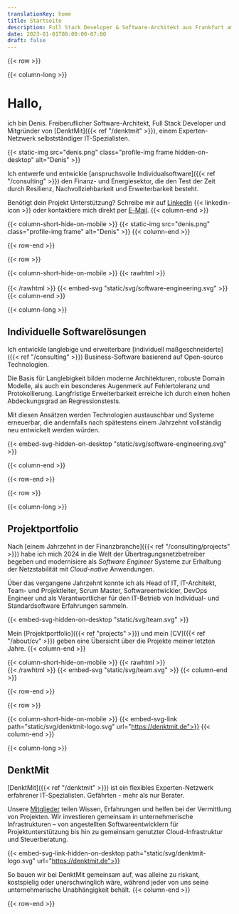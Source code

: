 ```yaml
---
translationKey: home
title: Startseite
description: Full Stack Developer & Software-Architekt aus Frankfurt am Main. Java & Cloud-native Entwicklung für wartbare, resiliente und skalierbare Software.
date: 2023-01-01T08:00:00-07:00
draft: false
---
```


{{< row >}}

{{< column-long >}}

# Hallo,

ich bin Denis. Freiberuflicher Software-Architekt, Full Stack Developer und Mitgründer von 
[DenktMit]({{< ref "/denktmit" >}}), einem Experten-Netzwerk selbstständiger IT-Spezialisten.

{{< static-img src="denis.png" class="profile-img frame hidden-on-desktop" alt="Denis" >}}

Ich entwerfe und entwickle [anspruchsvolle Individualsoftware]({{< ref "/consulting" >}}) den Finanz- und Energiesektor,
die den Test der Zeit durch Resilienz, Nachvollziehbarkeit und Erweiterbarkeit besteht.

Benötigt dein Projekt Unterstützung? Schreibe mir auf [LinkedIn](https://www.linkedin.com/in/dmalolepszy)
{{< linkedin-icon >}}&nbsp;oder kontaktiere mich direkt per [E-Mail](mailto:kontakt@dmalo.de).
{{< column-end >}}

{{< column-short-hide-on-mobile >}}
{{< static-img src="denis.png" class="profile-img frame" alt="Denis" >}}
{{< column-end >}}

{{< row-end >}}

{{< row >}}

{{< column-short-hide-on-mobile >}}
{{< rawhtml >}} <br><br> {{< /rawhtml >}}
{{< embed-svg "static/svg/software-engineering.svg" >}}
{{< column-end >}}

{{< column-long >}}


## Individuelle Softwarelösungen

Ich entwickle langlebige und erweiterbare [individuell maßgeschneiderte]({{< ref "/consulting" >}}) Business-Software 
basierend auf Open-source Technologien.  

Die Basis für Langlebigkeit bilden moderne Architekturen, robuste Domain Modelle, als auch ein besonderes Augenmerk auf
Fehlertoleranz und Protokollierung. Langfristige Erweiterbarkeit erreiche ich durch einen hohen Abdeckungsgrad an Regressionstests. 

Mit diesen Ansätzen werden Technologien austauschbar und Systeme erneuerbar, die andernfalls nach spätestens einem 
Jahrzehnt vollständig neu entwickelt werden würden.

{{< embed-svg-hidden-on-desktop "static/svg/software-engineering.svg" >}}

{{< column-end >}}

{{< row-end >}}

{{< row >}}

{{< column-long >}}

## Projektportfolio

Nach [einem Jahrzehnt in der Finanzbranche]({{< ref "/consulting/projects" >}}) habe ich mich 2024 in die Welt der 
Übertragungsnetzbetreiber begeben und modernisiere als *Software Engineer* Systeme zur Erhaltung der 
Netzstabilität mit *Cloud-native* Anwendungen.

Über das vergangene Jahrzehnt konnte ich als Head of IT, IT-Architekt, Team- und Projektleiter, Scrum Master,
Softwareentwickler, DevOps Engineer und als Verantwortlicher für den IT-Betrieb von Individual- und Standardsoftware
Erfahrungen sammeln.

{{< embed-svg-hidden-on-desktop "static/svg/team.svg" >}}

Mein [Projektportfolio]({{< ref "projects" >}}) und mein [CV]({{< ref "/about/cv" >}}) geben eine Übersicht über die
Projekte meiner letzten Jahre.
{{< column-end >}}

{{< column-short-hide-on-mobile >}}
{{< rawhtml >}} <br> {{< /rawhtml >}}
{{< embed-svg "static/svg/team.svg" >}}
{{< column-end >}}

{{< row-end >}}

{{< row >}}

{{< column-short-hide-on-mobile >}}
{{< embed-svg-link path="static/svg/denktmit-logo.svg" url="https://denktmit.de">}}
{{< column-end >}}

{{< column-long >}}

## DenktMit

[DenktMit]({{< ref "/denktmit" >}}) ist ein flexibles Experten-Netzwerk erfahrener IT-Spezialisten. Gefährten - mehr als
nur Berater.

Unsere [Mitglieder](https://denktmit.de/team/) teilen Wissen, Erfahrungen und helfen bei der Vermittlung von Projekten.
Wir investieren gemeinsam in unternehmerische Infrastrukturen – von angestellten Softwareentwicklern für
Projektunterstützung bis hin zu gemeinsam genutzter Cloud-Infrastruktur und Steuerberatung.

{{< embed-svg-link-hidden-on-desktop path="static/svg/denktmit-logo.svg" url="https://denktmit.de">}}

So bauen wir bei DenktMit gemeinsam auf, was alleine zu riskant, kostspielig oder unerschwinglich wäre, während jeder
von uns seine unternehmerische Unabhängigkeit behält.
{{< column-end >}}

{{< row-end >}}



